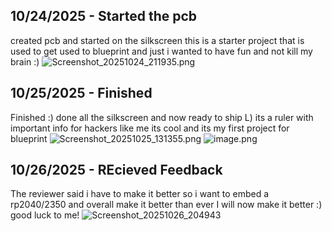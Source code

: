 <!--
  ===================    !!READ THIS NOTICE!!   ====================
  DO NOT edit this file manually. Your changes WILL BE OVERWRITTEN!
  This journal is auto generated and updated by Hack Club Blueprint.
  To edit this file, please edit your journal entries on Blueprint.
  ==================================================================
-->

## 10/24/2025 - Started the pcb  

created pcb and started on the silkscreen this is a starter project that is used to get used to blueprint and just i wanted to have fun and not kill my brain :)
![Screenshot_20251024_211935.png](https://blueprint.hackclub.com/user-attachments/blobs/proxy/eyJfcmFpbHMiOnsiZGF0YSI6NTA2MywicHVyIjoiYmxvYl9pZCJ9fQ==--024094d7bda08fa9f5e3bd99357838f8924e9260/Screenshot_20251024_211935.png)
  

## 10/25/2025 - Finished  

Finished :) done all the silkscreen and now ready to ship L) its a ruler with important info for hackers like me its cool and its my first project for blueprint
![Screenshot_20251025_131355.png](https://blueprint.hackclub.com/user-attachments/blobs/proxy/eyJfcmFpbHMiOnsiZGF0YSI6NTM0NywicHVyIjoiYmxvYl9pZCJ9fQ==--51e5e80810c4a7ac817b6562bb8d302ae356feae/Screenshot_20251025_131355.png)
![image.png](https://blueprint.hackclub.com/user-attachments/blobs/proxy/eyJfcmFpbHMiOnsiZGF0YSI6NTM0NiwicHVyIjoiYmxvYl9pZCJ9fQ==--6fbd1199750da3cf2f9bc888815ca6b2c50071fa/image.png)
  

## 10/26/2025 - REcieved Feedback  

The reviewer said i have to make it better so i want to embed a rp2040/2350 and overall make it better than ever I will now make it better :) good luck to me!
![Screenshot_20251026_204943](https://blueprint.hackclub.com/user-attachments/blobs/proxy/eyJfcmFpbHMiOnsiZGF0YSI6NTY3NywicHVyIjoiYmxvYl9pZCJ9fQ==--5963ffb64328e629bc9e53786d461aa3b0d114ea/Screenshot_20251026_204943.png)
  


